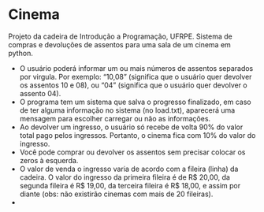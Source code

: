 # Cinema
Projeto da cadeira de Introdução a Programação, UFRPE. Sistema de compras e devoluções de assentos para uma sala de um cinema em python.
 - O usuário poderá informar um ou mais números de assentos separados por virgula. Por
exemplo: “10,08” (significa que o usuário quer devolver os assentos 10 e 08), ou “04”
(significa que o usuário quer devolver o assento 04).
 - O programa tem um sistema que salva o progresso finalizado, em caso de ter alguma informação no sistema (no load.txt), aparecerá uma mensagem para escolher carregar ou não as informações.
 - Ao devolver um ingresso, o usuário só recebe de volta 90% do valor total pago pelos
ingressos. Portanto, o cinema fica com 10% do valor do ingresso.
 - Você pode comprar ou devolver os assentos sem precisar colocar os zeros à esquerda.
 - O valor de venda o ingresso varia de acordo com a fileira (linha) da cadeira.
O valor do ingresso da primeira fileira é de R$ 20,00, da segunda fileira é R$
19,00, da terceira fileira é R$ 18,00, e assim por diante (obs: não existirão
cinemas com mais de 20 fileiras).
 - 

